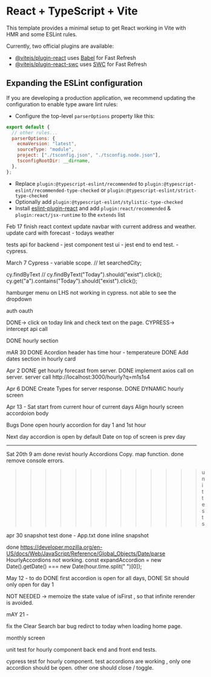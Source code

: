 # React + TypeScript + Vite

This template provides a minimal setup to get React working in Vite with HMR and some ESLint rules.

Currently, two official plugins are available:

- [@vitejs/plugin-react](https://github.com/vitejs/vite-plugin-react/blob/main/packages/plugin-react/README.md) uses [Babel](https://babeljs.io/) for Fast Refresh
- [@vitejs/plugin-react-swc](https://github.com/vitejs/vite-plugin-react-swc) uses [SWC](https://swc.rs/) for Fast Refresh

## Expanding the ESLint configuration

If you are developing a production application, we recommend updating the configuration to enable type aware lint rules:

- Configure the top-level `parserOptions` property like this:

```js
export default {
  // other rules...
  parserOptions: {
    ecmaVersion: "latest",
    sourceType: "module",
    project: ["./tsconfig.json", "./tsconfig.node.json"],
    tsconfigRootDir: __dirname,
  },
};
```

- Replace `plugin:@typescript-eslint/recommended` to `plugin:@typescript-eslint/recommended-type-checked` or `plugin:@typescript-eslint/strict-type-checked`
- Optionally add `plugin:@typescript-eslint/stylistic-type-checked`
- Install [eslint-plugin-react](https://github.com/jsx-eslint/eslint-plugin-react) and add `plugin:react/recommended` & `plugin:react/jsx-runtime` to the `extends` list

Feb 17
finish react context
update navbar with current address and weather.
update card with forecast - todays weather

tests
api for backend - jest
component test ui - jest
end to end test. - cypress.

March 7
Cypress - variable scope.
// let searchedCity;

cy.findByText
// cy.findByText("Today").should("exist").click();
cy.get("a").contains("Today").should("exist").click();

hamburger menu on LHS not working in cypress.
not able to see the dropdown

auth
oauth

DONE-> click on today link and check text on the page.
CYPRESS-> intercept api call

DONE hourly section

mAR 30
DONE Acordion header has time hour - temperateure
DONE Add dates section in hourly card

Apr 2
DONE get hourly forecast from server.
DONE implement axios call on server.
server call
http://localhost:3000/hourly?q=m1s1s4

Apr 6
DONE Create Types for server response.
DONE DYNAMIC hourly screen

Apr 13 - Sat
start from current hour of current days
Align hourly screen
accordoion body

Bugs
Done
open hourly accordion
for day 1 and 1st hour

Next day accordion is open by default
Date on top of screen is prev day

---

Sat 20th 9 am
done revist hourly Accordions Copy. map function.
done remove console errors.

> > > > > > > > > > > > > unit tests

apr 30
snapshot test
done - App.txt
done inline snapshot

done
https://developer.mozilla.org/en-US/docs/Web/JavaScript/Reference/Global_Objects/Date/parse
HourlyAccordions not working.
const expandAccordion =
new Date().getDate() === new Date(hour.time.split(" ")[0]);

> > > > > > > > > > > > > > > > > > > > > > > > > > > > > > > > > > > > > > > > > > > > > > > > > > > > > > > > >

May 12 - to do
DONE first accordion is open for all days,
DONE Sit should only open for day 1

NOT NEEDED -> memoize the state value of isFirst , so that infinite rerender is avoided.

mAY 21 -

fix the Clear Search bar bug
redirct to today when loading home page.

monthly screen

> > > > > > > > > > > > > > > > > > > > > > > > > > > > > > > > >

unit test for hourly component
back end and front end tests.

cypress test for hourly component.
test accordions are working ,
only one accordion should be open.
other one should close / toggle.
